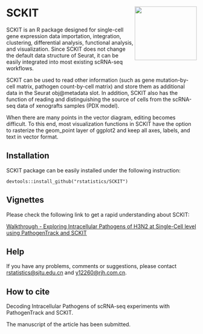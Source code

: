 # SCKIT <img src="https://github.com/rstatistics/SCKIT/blob/main/inst/figures/SCKIT_logo.png" align="right" height=142 width=164/>

SCKIT is an R package designed for single-cell gene expression data importation, integration, clustering, differential analysis, functional analysis, and visualization. Since SCKIT does not change the default data structure of Seurat, it can be easily integrated into most existing scRNA-seq workflows. 

SCKIT can be used to read other information (such as gene mutation-by-cell matrix, pathogen count-by-cell matrix) and store them as additional data in the Seurat obj@metadata slot. In addition, SCKIT also has the function of reading and distinguishing the source of cells from the scRNA-seq data of xenografts samples (PDX model).

When there are many points in the vector diagram, editing becomes difficult. To this end, most visualization functions in SCKIT have the option to rasterize the geom_point layer of ggplot2 and keep all axes, labels, and text in vector format.

## Installation

SCKIT package can be easily installed under the following instruction:

```
devtools::install_github("rstatistics/SCKIT")
```

## Vignettes

Please check the following link to get a rapid understanding about SCKIT:

[Walkthrough - Exploring Intracellular Pathogens of H3N2 at Single-Cell level using PathogenTrack and SCKIT](https://htmlpreview.github.io/?https://github.com/rstatistics/SCKIT/blob/main/vignettes/SCKIT_example.html)

## Help

If you have any problems, comments or suggestions, please contact [rstatistics@sjtu.edu.cn](rstatistics@sjtu.edu.cn) and [y12260@rjh.com.cn](y12260@rjh.com.cn).

## How to cite

Decoding Intracellular Pathogens of scRNA-seq experiments with PathogenTrack and SCKIT.

The manuscript of the article has been submitted.








